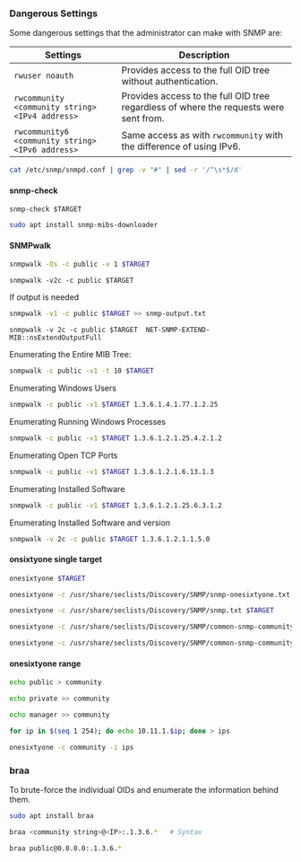 ### Dangerous Settings

Some dangerous settings that the administrator can make with SNMP are:

|**Settings**|**Description**|
|---|---|
|`rwuser noauth`|Provides access to the full OID tree without authentication.|
|`rwcommunity <community string> <IPv4 address>`|Provides access to the full OID tree regardless of where the requests were sent from.|
|`rwcommunity6 <community string> <IPv6 address>`|Same access as with `rwcommunity` with the difference of using IPv6.|

```bash
cat /etc/snmp/snmpd.conf | grep -v "#" | sed -r '/^\s*$/d'
```

#### snmp-check
```
snmp-check $TARGET
```


```bash - kali
sudo apt install snmp-mibs-downloader
```

#### SNMPwalk


```bash - kali
snmpwalk -Os -c public -v 1 $TARGET
```

```shell-session
snmpwalk -v2c -c public $TARGET
```
 
 If output is needed 
```bash
snmpwalk -v1 -c public $TARGET >> snmp-output.txt
```

```
snmpwalk -v 2c -c public $TARGET  NET-SNMP-EXTEND-MIB::nsExtendOutputFull
```

Enumerating the Entire MIB Tree:
```bash - kali
snmpwalk -c public -v1 -t 10 $TARGET
```

Enumerating Windows Users
```bash - kali
snmpwalk -c public -v1 $TARGET 1.3.6.1.4.1.77.1.2.25
```

Enumerating Running Windows Processes
```bash - kali
snmpwalk -c public -v1 $TARGET 1.3.6.1.2.1.25.4.2.1.2
```

Enumerating Open TCP Ports
```bash - kali
snmpwalk -c public -v1 $TARGET 1.3.6.1.2.1.6.13.1.3
```

Enumerating Installed Software
```bash - kali
snmpwalk -c public -v1 $TARGET 1.3.6.1.2.1.25.6.3.1.2
```
Enumerating Installed Software and version
```bash - kali
snmpwalk -v 2c -c public $TARGET 1.3.6.1.2.1.1.5.0
```

#### onsixtyone single target
```bash - kali
onesixtyone $TARGET
```

```bash
onesixtyone -c /usr/share/seclists/Discovery/SNMP/snmp-onesixtyone.txt $TARGET
```

```bash
onesixtyone -c /usr/share/seclists/Discovery/SNMP/snmp.txt $TARGET
```

```bash
onesixtyone -c /usr/share/seclists/Discovery/SNMP/common-snmp-community-strings-onesixtyone.txt $TARGET
```

```bash
onesixtyone -c /usr/share/seclists/Discovery/SNMP/common-snmp-community-strings.txt $TARGET
```


#### onesixtyone range
```bash - kali
echo public > community
```

```bash - kali
echo private >> community
```

```bash - kali
echo manager >> community
```

```bash - kali
for ip in $(seq 1 254); do echo 10.11.1.$ip; done > ips
```

```bash - kali
onesixtyone -c community -i ips
```

### braa
To brute-force the individual OIDs and enumerate the information behind them.

```bash
sudo apt install braa
```

``` bash
braa <community string>@<IP>:.1.3.6.*   # Syntax
```

```bash
braa public@0.0.0.0:.1.3.6.*
```

